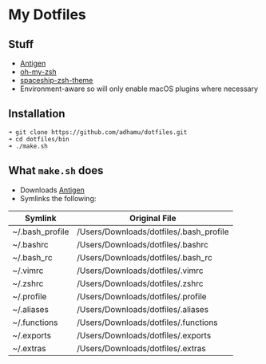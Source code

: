 # My Dotfiles

## Stuff
- [Antigen](https://github.com/zsh-users/antigen)
- [oh-my-zsh](https://github.com/robbyrussell/oh-my-zsh)
- [spaceship-zsh-theme](https://github.com/denysdovhan/spaceship-zsh-theme)
- Environment-aware so will only enable macOS plugins where necessary

## Installation

```
➜ git clone https://github.com/adhamu/dotfiles.git
➜ cd dotfiles/bin
➜ ./make.sh
```

## What `make.sh` does
- Downloads [Antigen](https://github.com/zsh-users/antigen)
- Symlinks the following:


| Symlink           | Original File                             |
| ----------------- | ----------------------------------------- |
| ~/.bash_profile   | /Users/Downloads/dotfiles/.bash_profile   |
| ~/.bashrc         | /Users/Downloads/dotfiles/.bashrc         |
| ~/.bash_rc        | /Users/Downloads/dotfiles/.bash_rc        |
| ~/.vimrc          | /Users/Downloads/dotfiles/.vimrc          |
| ~/.zshrc          | /Users/Downloads/dotfiles/.zshrc          |
| ~/.profile        | /Users/Downloads/dotfiles/.profile        |
| ~/.aliases        | /Users/Downloads/dotfiles/.aliases        |
| ~/.functions      | /Users/Downloads/dotfiles/.functions      |
| ~/.exports        | /Users/Downloads/dotfiles/.exports        |
| ~/.extras         | /Users/Downloads/dotfiles/.extras         |

